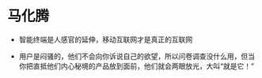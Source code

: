 # 马化腾

* 智能终端是人感官的延伸，移动互联网才是真正的互联网  

* 用户是闷骚的，他们不会向你诉说自己的欲望，所以问卷调查没什么用，但当你把直抵他们内心秘境的产品放到面前，他们就会两眼放光，大叫“就是它！”